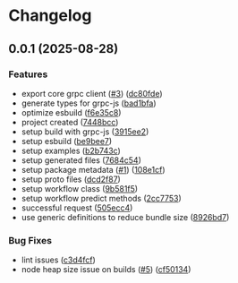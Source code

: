 # Changelog

## 0.0.1 (2025-08-28)


### Features

* export core grpc client ([#3](https://github.com/Clarifai/clarifai-node-serverless/issues/3)) ([dc80fde](https://github.com/Clarifai/clarifai-node-serverless/commit/dc80fde53d4d9a6f17644a17db8527a4397e1676))
* generate types for grpc-js ([bad1bfa](https://github.com/Clarifai/clarifai-node-serverless/commit/bad1bfadb79c9d22c2cc68c79ae5f75a88097e84))
* optimize esbuild ([f6e35c8](https://github.com/Clarifai/clarifai-node-serverless/commit/f6e35c874c3673e835d04ad5a541d23c9105ff00))
* project created ([7448bcc](https://github.com/Clarifai/clarifai-node-serverless/commit/7448bcc43d94e79c915837dfd86ed62d6725d9eb))
* setup build with grpc-js ([3915ee2](https://github.com/Clarifai/clarifai-node-serverless/commit/3915ee26faacd534dc5a775b7082221b534eef7d))
* setup esbuild ([be9bee7](https://github.com/Clarifai/clarifai-node-serverless/commit/be9bee76cc81925dd220dc81b7e9192e11909c8b))
* setup examples ([b2b743c](https://github.com/Clarifai/clarifai-node-serverless/commit/b2b743c0b40b5943eca5c40de3870814bbd8f773))
* setup generated files ([7684c54](https://github.com/Clarifai/clarifai-node-serverless/commit/7684c54d0e1b4adf71e35c121a2726f3a824298d))
* setup package metadata ([#1](https://github.com/Clarifai/clarifai-node-serverless/issues/1)) ([108e1cf](https://github.com/Clarifai/clarifai-node-serverless/commit/108e1cfc69ac10b991c70c89823ec2d8fe61acb5))
* setup proto files ([dcd2f87](https://github.com/Clarifai/clarifai-node-serverless/commit/dcd2f87e899bf1a5c28f38e28de74512a475a5b0))
* setup workflow class ([9b581f5](https://github.com/Clarifai/clarifai-node-serverless/commit/9b581f5a2652a707367346178be42a9f29d2f298))
* setup workflow predict methods ([2cc7753](https://github.com/Clarifai/clarifai-node-serverless/commit/2cc7753f76852c165926f3e8d45d531ba35d3f5d))
* successful request ([505ecc4](https://github.com/Clarifai/clarifai-node-serverless/commit/505ecc4655b278db39733a9c9c599ef61c03d8cf))
* use generic definitions to reduce bundle size ([8926bd7](https://github.com/Clarifai/clarifai-node-serverless/commit/8926bd7acd70262b3d1763dd1a495d1f1d38c379))


### Bug Fixes

* lint issues ([c3d4fcf](https://github.com/Clarifai/clarifai-node-serverless/commit/c3d4fcf273589422aaf89cc8bf3d0f53166d3127))
* node heap size issue on builds ([#5](https://github.com/Clarifai/clarifai-node-serverless/issues/5)) ([cf50134](https://github.com/Clarifai/clarifai-node-serverless/commit/cf501348193b4165affd36789dacbe94d3596ba9))

